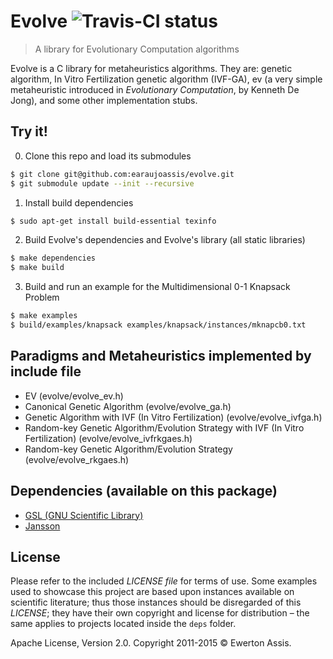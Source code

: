 # Evolve ![Travis-CI status](https://travis-ci.org/earaujoassis/evolve.svg?branch=master "Travis-CI status")

> A library for Evolutionary Computation algorithms

Evolve is a C library for metaheuristics algorithms. They are: genetic algorithm, In Vitro Fertilization
genetic algorithm (IVF-GA), ev (a very simple metaheuristic introduced in *Evolutionary Computation*, by
Kenneth De Jong), and some other implementation stubs.

## Try it!

0. Clone this repo and load its submodules

```sh
$ git clone git@github.com:earaujoassis/evolve.git
$ git submodule update --init --recursive
```

1. Install build dependencies

```sh
$ sudo apt-get install build-essential texinfo
```

2. Build Evolve's dependencies and Evolve's library (all static libraries)

```sh
$ make dependencies
$ make build
```

3. Build and run an example for the Multidimensional 0-1 Knapsack Problem

```sh
$ make examples
$ build/examples/knapsack examples/knapsack/instances/mknapcb0.txt
```

## Paradigms and Metaheuristics implemented by include file

* EV (evolve/evolve_ev.h)
* Canonical Genetic Algorithm (evolve/evolve_ga.h)
* Genetic Algorithm with IVF (In Vitro Fertilization) (evolve/evolve_ivfga.h)
* Random-key Genetic Algorithm/Evolution Strategy with IVF (In Vitro Fertilization) (evolve/evolve_ivfrkgaes.h)
* Random-key Genetic Algorithm/Evolution Strategy (evolve/evolve_rkgaes.h)

## Dependencies (available on this package)

 * [GSL (GNU Scientific Library)](http://www.gnu.org/software/gsl/)
 * [Jansson](http://www.digip.org/jansson/)

## License

Please refer to the included *LICENSE file* for terms of use. Some examples used to showcase this project
are based upon instances available on scientific literature; thus those instances should be disregarded of
this *LICENSE*; they have their own copyright and license for distribution – the same applies to projects
located inside the `deps` folder.

Apache License, Version 2.0. Copyright 2011-2015 &copy; Ewerton Assis.
